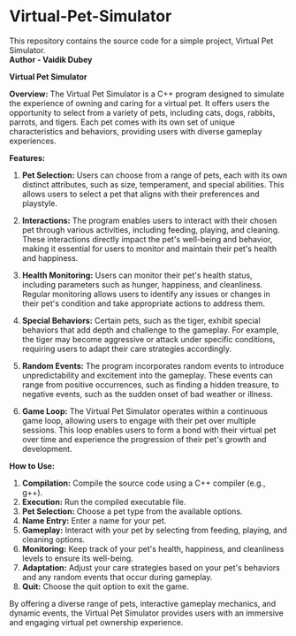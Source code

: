 # Virtual-Pet-Simulator
This repository contains the source code for a simple project, Virtual Pet Simulator.
<br>
**Author - Vaidik Dubey**

**Virtual Pet Simulator**

**Overview:**
The Virtual Pet Simulator is a C++ program designed to simulate the experience of owning and caring for a virtual pet. It offers users the opportunity to select from a variety of pets, including cats, dogs, rabbits, parrots, and tigers. Each pet comes with its own set of unique characteristics and behaviors, providing users with diverse gameplay experiences.

**Features:**

1. **Pet Selection:** Users can choose from a range of pets, each with its own distinct attributes, such as size, temperament, and special abilities. This allows users to select a pet that aligns with their preferences and playstyle.

2. **Interactions:** The program enables users to interact with their chosen pet through various activities, including feeding, playing, and cleaning. These interactions directly impact the pet's well-being and behavior, making it essential for users to monitor and maintain their pet's health and happiness.

3. **Health Monitoring:** Users can monitor their pet's health status, including parameters such as hunger, happiness, and cleanliness. Regular monitoring allows users to identify any issues or changes in their pet's condition and take appropriate actions to address them.

4. **Special Behaviors:** Certain pets, such as the tiger, exhibit special behaviors that add depth and challenge to the gameplay. For example, the tiger may become aggressive or attack under specific conditions, requiring users to adapt their care strategies accordingly.

5. **Random Events:** The program incorporates random events to introduce unpredictability and excitement into the gameplay. These events can range from positive occurrences, such as finding a hidden treasure, to negative events, such as the sudden onset of bad weather or illness.

6. **Game Loop:** The Virtual Pet Simulator operates within a continuous game loop, allowing users to engage with their pet over multiple sessions. This loop enables users to form a bond with their virtual pet over time and experience the progression of their pet's growth and development.

**How to Use:**
1. **Compilation:** Compile the source code using a C++ compiler (e.g., g++).
2. **Execution:** Run the compiled executable file.
3. **Pet Selection:** Choose a pet type from the available options.
4. **Name Entry:** Enter a name for your pet.
5. **Gameplay:** Interact with your pet by selecting from feeding, playing, and cleaning options.
6. **Monitoring:** Keep track of your pet's health, happiness, and cleanliness levels to ensure its well-being.
7. **Adaptation:** Adjust your care strategies based on your pet's behaviors and any random events that occur during gameplay.
8. **Quit:** Choose the quit option to exit the game.

By offering a diverse range of pets, interactive gameplay mechanics, and dynamic events, the Virtual Pet Simulator provides users with an immersive and engaging virtual pet ownership experience.
